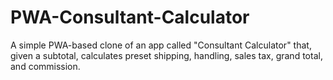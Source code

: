# PWA-Consultant-Calculator
A simple PWA-based clone of an app called "Consultant Calculator" that, given a subtotal, calculates preset shipping, handling, sales tax, grand total, and commission.
